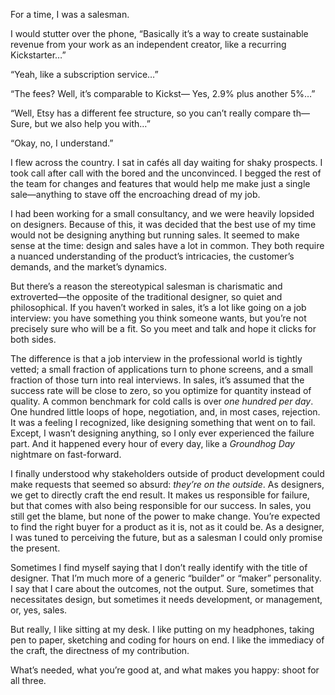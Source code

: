 For a time, I was a salesman.

I would stutter over the phone, “Basically it’s a way to create sustainable revenue from your work as an independent creator, like a recurring Kickstarter…”

“Yeah, like a subscription service…”

“The fees? Well, it’s comparable to Kickst— Yes, 2.9% plus another 5%…”

“Well, Etsy has a different fee structure, so you can’t really compare th— Sure, but we also help you with…”

“Okay, no, I understand.”

I flew across the country. I sat in cafés all day waiting for shaky prospects. I took call after call with the bored and the unconvinced. I begged the rest of the team for changes and features that would help me make just a single sale—anything to stave off the encroaching dread of my job.

I had been working for a small consultancy, and we were heavily lopsided on designers. Because of this, it was decided that the best use of my time would not be designing anything but running sales. It seemed to make sense at the time: design and sales have a lot in common. They both require a nuanced understanding of the product’s intricacies, the customer’s demands, and the market’s dynamics.

But there’s a reason the stereotypical salesman is charismatic and extroverted—the opposite of the traditional designer, so quiet and philosophical. If you haven’t worked in sales, it’s a lot like going on a job interview: you have something you think someone wants, but you’re not precisely sure who will be a fit. So you meet and talk and hope it clicks for both sides.

The difference is that a job interview in the professional world is tightly vetted; a small fraction of applications turn to phone screens, and a small fraction of those turn into real interviews. In sales, it’s assumed that the success rate will be close to zero, so you optimize for quantity instead of quality. A common benchmark for cold calls is over *one hundred per day*. One hundred little loops of hope, negotiation, and, in most cases, rejection. It was a feeling I recognized, like designing something that went on to fail. Except, I wasn’t designing anything, so I only ever experienced the failure part. And it happened every hour of every day, like a *Groundhog Day* nightmare on fast-forward.

I finally understood why stakeholders outside of product development could make requests that seemed so absurd: *they’re on the outside*. As designers, we get to directly craft the end result. It makes us responsible for failure, but that comes with also being responsible for our success. In sales, you still get the blame, but none of the power to make change. You’re expected to find the right buyer for a product as it is, not as it could be. As a designer, I was tuned to perceiving the future, but as a salesman I could only promise the present.

Sometimes I find myself saying that I don’t really identify with the title of designer. That I’m much more of a generic “builder” or “maker” personality. I say that I care about the outcomes, not the output. Sure, sometimes that necessitates design, but sometimes it needs development, or management, or, yes, sales.

But really, I like sitting at my desk. I like putting on my headphones, taking pen to paper, sketching and coding for hours on end. I like the immediacy of the craft, the directness of my contribution.

What’s needed, what you’re good at, and what makes you happy: shoot for all three.